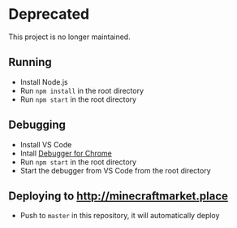 # Deprecated
This project is no longer maintained.

## Running

- Install Node.js
- Run `npm install` in the root directory
- Run `npm start` in the root directory

## Debugging
- Install VS Code
- Intall [Debugger for Chrome](https://marketplace.visualstudio.com/items?itemName=msjsdiag.debugger-for-chrome)
- Run `npm start` in the root directory
- Start the debugger from VS Code from the root directory

## Deploying to http://minecraftmarket.place
- Push to `master` in this repository, it will automatically deploy
